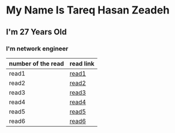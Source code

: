 # My Name Is Tareq Hasan Zeadeh
## I'm 27 Years Old
### I'm network engineer


| number of the read | read link |
| ----------- | ----------- |
| read1 | [read1](read01.md) |
| read2 | [read2](read02.md) |
| read3 | [read3](read03.md) |
| read4 | [read4](read04.md) |
| read5 | [read5](read05.md) |
| read6 | [read6](read06.md) |
